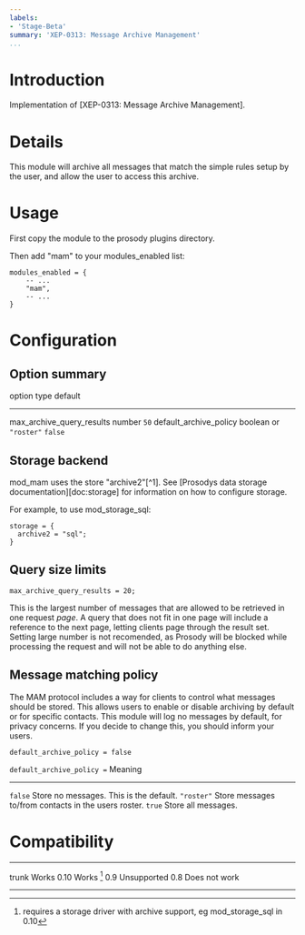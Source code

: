 ```yaml
---
labels:
- 'Stage-Beta'
summary: 'XEP-0313: Message Archive Management'
...
```


Introduction
============

Implementation of [XEP-0313: Message Archive Management].

Details
=======

This module will archive all messages that match the simple rules setup
by the user, and allow the user to access this archive.

Usage
=====

First copy the module to the prosody plugins directory.

Then add "mam" to your modules\_enabled list:

``` {.lua}
modules_enabled = {
    -- ...
    "mam",
    -- ...
}
```

Configuration
=============

Option summary
--------------

  option                         type                    default
  ------------------------------ ----------------------- ---------
  max\_archive\_query\_results   number                  `50`
  default\_archive\_policy       boolean or `"roster"`   `false`

Storage backend
---------------

mod\_mam uses the store "archive2"[\^1]. See [Prosodys data storage
documentation][doc:storage] for information on how to configure storage.

For example, to use mod\_storage\_sql:

``` {.lua}
storage = {
  archive2 = "sql";
}
```

Query size limits
-----------------

    max_archive_query_results = 20;

This is the largest number of messages that are allowed to be retrieved
in one request *page*. A query that does not fit in one page will
include a reference to the next page, letting clients page through the
result set. Setting large number is not recomended, as Prosody will be
blocked while processing the request and will not be able to do anything
else.

Message matching policy
-----------------------

The MAM protocol includes a way for clients to control what messages
should be stored. This allows users to enable or disable archiving by
default or for specific contacts. This module will log no messages by
default, for privacy concerns. If you decide to change this, you should
inform your users.

``` {.lua}
default_archive_policy = false
```

  `default_archive_policy =`   Meaning
  ---------------------------- ------------------------------------------------------
  `false`                      Store no messages. This is the default.
  `"roster"`                   Store messages to/from contacts in the users roster.
  `true`                       Store all messages.

Compatibility
=============

  ------- ---------------
  trunk   Works
  0.10    Works [^2]
  0.9     Unsupported
  0.8     Does not work
  ------- ---------------

[^1]: Might be changed to "mam" at some point

[^2]: requires a storage driver with archive support, eg
    mod\_storage\_sql in 0.10
